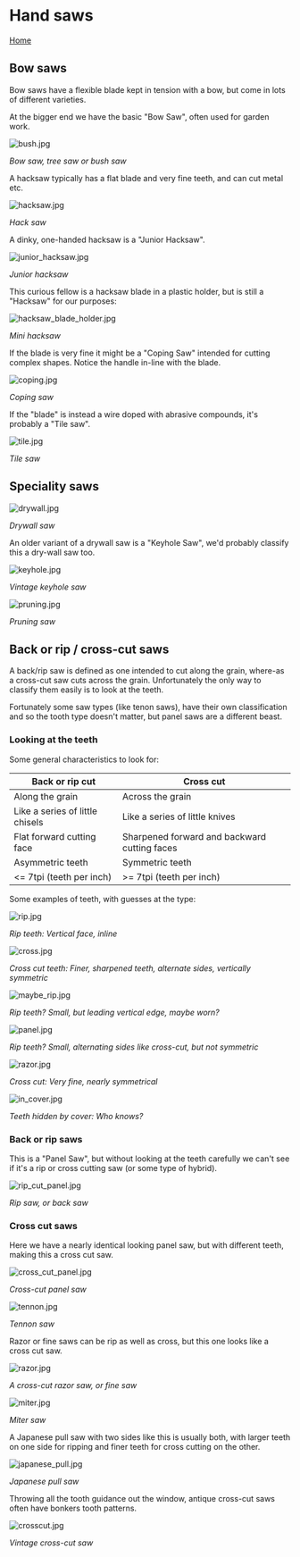 # Hand saws

[Home](README.md)

## Bow saws

Bow saws have a flexible blade kept in tension with a bow, but come in lots
of different varieties.

At the bigger end we have the basic "Bow Saw", often used for garden work.

![bush.jpg](img/saw/hand/bush.jpg)

_Bow saw, tree saw or bush saw_

A hacksaw typically has a flat blade and very fine teeth, and can cut metal etc.

![hacksaw.jpg](img/saw/hand/hacksaw.jpg)

_Hack saw_

A dinky, one-handed hacksaw is a "Junior Hacksaw".

![junior_hacksaw.jpg](img/saw/hand/junior_hacksaw.jpg)

_Junior hacksaw_

This curious fellow is a hacksaw blade in a plastic holder, but is still
a "Hacksaw" for our purposes:

![hacksaw_blade_holder.jpg](img/saw/hand/hacksaw_blade_holder.jpg)

_Mini hacksaw_

If the blade is very fine it might be a "Coping Saw" intended for cutting 
complex shapes. Notice the handle in-line with the blade.

![coping.jpg](img/saw/hand/coping.jpg)

_Coping saw_

If the "blade" is instead a wire doped with abrasive compounds, it's probably a 
"Tile saw".

![tile.jpg](img/saw/hand/tile.jpg)

_Tile saw_

## Speciality saws

![drywall.jpg](img/saw/hand/drywall.jpg)

_Drywall saw_

An older variant of a drywall saw is a "Keyhole Saw", we'd probably classify 
this a dry-wall saw too.

![keyhole.jpg](img/saw/hand/keyhole.jpg)

_Vintage keyhole saw_

![pruning.jpg](img/saw/hand/pruning.jpg)

_Pruning saw_

## Back or rip / cross-cut saws

A back/rip saw is defined as one intended to cut along the grain, where-as a 
cross-cut saw cuts across the grain. Unfortunately the only way to classify them
easily is to look at the teeth.

Fortunately some saw types (like tenon saws), have their own classification and 
so the tooth type doesn't matter, but panel saws are a different beast.

### Looking at the teeth

Some general characteristics to look for:

| Back or rip cut                 | Cross cut                                    |
|---------------------------------|----------------------------------------------|
| Along the grain                 | Across the grain                             |
| Like a series of little chisels | Like a series of little knives               |
| Flat forward cutting face       | Sharpened forward and backward cutting faces |
| Asymmetric teeth                | Symmetric teeth                              |
| <= 7tpi (teeth per inch)        | \>= 7tpi (teeth per inch)                    |

Some examples of teeth, with guesses at the type:

![rip.jpg](img/saw/hand/teeth/rip.jpg)

_Rip teeth: Vertical face, inline_

![cross.jpg](img/saw/hand/teeth/cross.jpg)

_Cross cut teeth: Finer, sharpened teeth, alternate sides, vertically symmetric_

![maybe_rip.jpg](img/saw/hand/teeth/maybe_rip.jpg)

_Rip teeth? Small, but leading vertical edge, maybe worn?_

![panel.jpg](img/saw/hand/teeth/panel.jpg)

_Rip teeth? Small, alternating sides like cross-cut, but not symmetric_

![razor.jpg](img/saw/hand/teeth/razor.jpg)

_Cross cut: Very fine, nearly symmetrical_

![in_cover.jpg](img/saw/hand/teeth/in_cover.jpg)

_Teeth hidden by cover: Who knows?_

### Back or rip saws

This is a "Panel Saw", but without looking at the teeth carefully we can't see if it's
a rip or cross cutting saw (or some type of hybrid).

![rip_cut_panel.jpg](img/saw/hand/rip_cut_panel.jpg)

_Rip saw, or back saw_

### Cross cut saws

Here we have a nearly identical looking panel saw, but with different teeth, making this
a cross cut saw.

![cross_cut_panel.jpg](img/saw/hand/cross_cut_panel.jpg)

_Cross-cut panel saw_

![tennon.jpg](img/saw/hand/tennon.jpg)

_Tennon saw_

Razor or fine saws can be rip as well as cross, but this one looks like a cross cut saw.

![razor.jpg](img/saw/hand/razor.jpg)

_A cross-cut razor saw, or fine saw_

![miter.jpg](img/saw/hand/miter.jpg)

_Miter saw_

A Japanese pull saw with two sides like this is usually both, with larger
teeth on one side for ripping and finer teeth for cross cutting on the other.

![japanese_pull.jpg](img/saw/hand/japanese_pull.jpg)

_Japanese pull saw_

Throwing all the tooth guidance out the window, antique cross-cut saws often have
bonkers tooth patterns.

![crosscut.jpg](img/saw/hand/crosscut.jpg)

_Vintage cross-cut saw_


